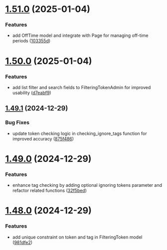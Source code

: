 # [1.51.0](https://github.com/ghorbani-mohammad/Crawler-Framework/compare/v1.50.0...v1.51.0) (2025-01-04)


### Features

* add OffTime model and integrate with Page for managing off-time periods ([103355d](https://github.com/ghorbani-mohammad/Crawler-Framework/commit/103355d3db0d9b8823accaed9cd208aafa0f829d))



# [1.50.0](https://github.com/ghorbani-mohammad/Crawler-Framework/compare/v1.49.1...v1.50.0) (2025-01-04)


### Features

* add list filter and search fields to FilteringTokenAdmin for improved usability ([d7eabf9](https://github.com/ghorbani-mohammad/Crawler-Framework/commit/d7eabf9734c2584a05a58da68f6345403be0b0ec))



## [1.49.1](https://github.com/ghorbani-mohammad/Crawler-Framework/compare/v1.49.0...v1.49.1) (2024-12-29)


### Bug Fixes

* update token checking logic in checking_ignore_tags function for improved accuracy ([875f486](https://github.com/ghorbani-mohammad/Crawler-Framework/commit/875f486acb6d22fc747e43c342b1e27b4b5ba497))



# [1.49.0](https://github.com/ghorbani-mohammad/Crawler-Framework/compare/v1.48.0...v1.49.0) (2024-12-29)


### Features

* enhance tag checking by adding optional ignoring tokens parameter and refactor related functions ([32f5bed](https://github.com/ghorbani-mohammad/Crawler-Framework/commit/32f5bed6da33af2ab1d7fc98ff8aba3747e99877))



# [1.48.0](https://github.com/ghorbani-mohammad/Crawler-Framework/compare/v1.47.0...v1.48.0) (2024-12-29)


### Features

* add unique constraint on token and tag in FilteringToken model ([981dfe2](https://github.com/ghorbani-mohammad/Crawler-Framework/commit/981dfe2e64477fcd9e5692aada228d0bed26e627))



